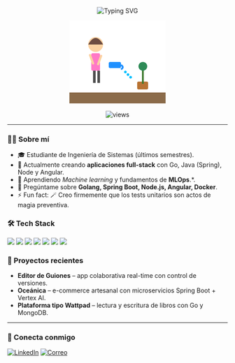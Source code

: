 <!-- Encabezado animado con un GIF o SVG -->
<p align="center">
  <img src="https://readme-typing-svg.herokuapp.com?font=Fira+Code&size=24&duration=4000&pause=1000&center=true&vCenter=true&width=435&lines=%F0%9F%9A%80+Hola%2C+soy+%40pmisas;+Bienvenid%40+a+mi+repositorio!" alt="Typing SVG" />
</p>

<p align="center">
  <img src="https://raw.githubusercontent.com/pmisas/pmisas/main/assets/girl_watering.svg"
       width="220"
       alt="Niña regando una planta" />
</p>


<!-- Badges rápidos -->
<p align="center">
  <img src="https://komarev.com/ghpvc/?username=pmisas&label=Vistas&style=flat-square" alt="views" />
</p>

---

### 🙋‍♀️ Sobre mí
- 🎓 Estudiante de Ingeniería de Sistemas (últimos semestres).  
- 🔭 Actualmente creando **aplicaciones full-stack** con Go, Java (Spring), Node y Angular.  
- 🌱 Aprendiendo *Machine learning* y fundamentos de **MLOps**.*.  
- 💬 Pregúntame sobre **Golang, Spring Boot, Node.js, Angular, Docker**.  
- ⚡ Fun fact: 🪄 Creo firmemente que los tests unitarios son actos de magia preventiva.

### 🛠️ Tech Stack
<p>
  <img src="https://img.shields.io/badge/-Go-000?style=for-the-badge&logo=go">
  <img src="https://img.shields.io/badge/-Java-000?style=for-the-badge&logo=openjdk">
  <img src="https://img.shields.io/badge/-Node.js-000?style=for-the-badge&logo=node.js">
  <img src="https://img.shields.io/badge/-Angular-000?style=for-the-badge&logo=angular">
  <img src="https://img.shields.io/badge/-PostgreSQL-000?style=for-the-badge&logo=postgresql">
  <img src="https://img.shields.io/badge/-MongoDB-000?style=for-the-badge&logo=mongodb">
  <img src="https://img.shields.io/badge/-Docker-000?style=for-the-badge&logo=docker">
</p>

### 📝 Proyectos recientes
- **Editor de Guiones** – app colaborativa real-time con control de versiones.  
- **Oceánica** – e-commerce artesanal con microservicios Spring Boot + Vertex AI.  
- **Plataforma tipo Wattpad** – lectura y escritura de libros con Go y MongoDB.

---

### 🤝 Conecta conmigo
[![LinkedIn](https://img.shields.io/badge/LinkedIn-blue?logo=linkedin&style=for-the-badge)](https://linkedin.com/in/pmisas)
[![Correo](https://img.shields.io/badge/Email-red?logo=gmail&style=for-the-badge)](mailto:paulamisas.m@gmail.com)
